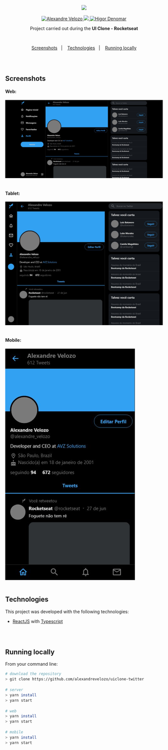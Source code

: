 <div align="center">

  <img src="./.github/purple-logo.svg" width="200px" /> <br />

  <a href="https://www.linkedin.com/in/alexandre-velozo-70626019b/">
      <img alt="Alexandre Velozo" src="https://img.shields.io/badge/-alexandrevelozo-8257E5?style=flat&logo=Linkedin&logoColor=white" />
   </a>
  
  <a href="https://twitter.com/Alexand41906340">
    <img src="https://img.shields.io/badge/-%40Alexand41906340-8257E5?style=flat&logo=Twitter&logoColor=white" />
  </a>

  <a href="https://mailto:alexandrevelozo4@gmail.com">
    <img alt="Higor Denomar" src="https://img.shields.io/badge/-alexandrevelozo4%40gmail.com-8257E5?style=flat&logo=Gmail&logoColor=white" />
  </a>
  
  <br/>
  
  <p>Project carried out during the <b>UI Clone - Rocketseat</b></p>

</div>

<br>

<p align="center">
  <a href="#screens">Screenshots</a>&nbsp;&nbsp;&nbsp;|&nbsp;&nbsp;&nbsp;
  <a href="#techs">Technologies</a>&nbsp;&nbsp;&nbsp;|&nbsp;&nbsp;&nbsp;
  <a href="#running-locally">Running locally</a>
</p>

<br/>&nbsp;

<h2 id="screens"> Screenshots </h2>

<h4>Web:</h4>

<img src="https://github.com/alexandrevelozo/uiclone-twitter/blob/master/.github/landing-page.JPG" alt="Langing page Web" />
<br/>&nbsp;

<h4>Tablet:</h4>

<img src="https://github.com/alexandrevelozo/uiclone-twitter/blob/master/.github/tablet.JPG" alt="Langing page Web" />
<br/>&nbsp;

<h4>Mobile:</h4>

<img src="https://github.com/alexandrevelozo/uiclone-twitter/blob/master/.github/mobile.JPG" alt="Langing page Web" />
<br/>&nbsp;

<h2 id="techs"> Technologies </h2>

This project was developed with the following technologies:

- [ReactJS](https://reactjs.org/) with [Typescript](https://www.typescriptlang.org/)

<br/>&nbsp;

<h2 id="running-locally"> Running locally </h2>

From your command line:

```sh
# download the repository
> git clone https://github.com/alexandrevelozo/uiclone-twitter

# server
> yarn install
> yarn start

# web
> yarn install
> yarn start

# mobile
> yarn install
> yarn start
```